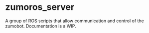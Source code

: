 # zumoros_server
A group of ROS scripts that allow communication and control of the zumobot. Documentation is a WIP.
